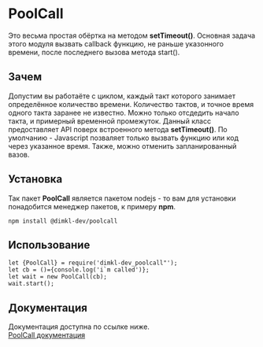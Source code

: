 # PoolCall
Это весьма простая обёртка на методом **setTimeout()**. 
Основная задача этого модуля вызвать callback функцию,  не раньше указонного  времени, после последнего вызова метода start(). 


## Зачем 
Допустим вы работаёте с циклом, каждый такт которого занимает определённое количество времени. Количество тактов, и точное время одного такта заранее не известно. Можно только отсдедить начало такта, и примерный временной промежуток. Данный  класс предоставляет API поверх встроенного метода **setTimeout()**. По умолчанию - Javascript позваляет только вызвать функцию или код через указанное время. Также, можно отменить запланированный вазов. 

## Установка
Так пакет **PoolCall** является пакетом nodejs - то вам для установки понадобится менеджер пакетов, к примеру **npm**.

    npm install @dimkl-dev/poolcall


## Использование

    let {PoolCall} = require('dimkl-dev_poolcall"');
    let cb = ()={console.log('i`m called')};
    let wait = new PoolCall(cb);
    wait.start();


## Документация
Документация доступна по ссылке ниже.<br>
<a href="./docs/index.html">PoolCall документация</a>
<!--
./docs/index.html
https://htmlbook.ru/samhtml/yakorya
-->

